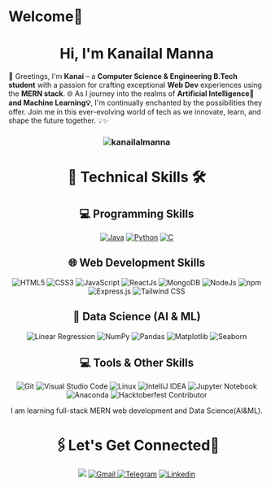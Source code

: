 
# Welcome🙏



<h1 align="center" >Hi, I'm  Kanailal Manna </h1>
<!-- 
[![Image of https://github.com/kanailalmanna/Github-profile-views-counter](https://github.com/kanailalmanna/Github-profile-views-counter/blob/master/svg/profile/badge.svg)](https://github.com/kanailalmanna/Github-profile-views-counter) -->

👋 Greetings, I'm <b>Kanai</b> – a <b>Computer Science & Engineering B.Tech student</b> with a passion for crafting exceptional <b>Web Dev</b> experiences using the <b>MERN stack</b>. 🌐 As I journey into the realms of <b>Artificial Intelligence🧠 and Machine Learning💡</b>, I'm continually enchanted by the possibilities they offer. Join me in this ever-evolving world of tech as we innovate, learn, and shape the future together. 💡✨

<h3 align="center">  </h3>

<h3><p align="center"> <img src="https://komarev.com/ghpvc/?username=kanailalmanna&label=Profile%20views&color=6805D3&style=flat" alt="kanailalmanna" /> </p></h3>
   <div align="center">





# 💼 Technical Skills 🛠

## 💻 Programming Skills
<p align="center"> 
  <a href="https://www.oracle.com/java/"><img alt="Java" src="https://img.shields.io/badge/Java-d57c00?style=for-the-badge&logo=openjdk&logoColor=white" /></a>
  <a href="https://www.python.org/"><img alt="Python" src="https://img.shields.io/badge/Python-%2314354C.svg?style=for-the-badge&logo=python&logoColor=white"/></a>
  <a href="https://en.wikipedia.org/wiki/C_(programming_language)"><img alt="C" src="https://img.shields.io/badge/C-%2300599C.svg?&style=for-the-badge&logo=c&logoColor=white" /></a>
</p>


## 🌐 Web Development Skills
<p align="center">
  <img alt="HTML5" src="https://img.shields.io/badge/HTML5-%23E34F26.svg?&style=for-the-badge&logo=html5&logoColor=white" />
  <img alt="CSS3" src="https://img.shields.io/badge/CSS3-%231572B6.svg?&style=for-the-badge&logo=css3&logoColor=white" />
  <img alt="JavaScript" src="https://img.shields.io/badge/JavaScript-%23323330.svg?&style=for-the-badge&logo=javascript&logoColor=%23F7DF1E" />
  <img alt="ReactJs" src="https://img.shields.io/badge/React-20232A?style=for-the-badge&logo=react&logoColor=61DAFB" />
  <img alt="MongoDB" src="https://img.shields.io/badge/MongoDB-white?style=for-the-badge&logo=mongodb&logoColor=4EA94B" />
  <img alt="NodeJs" src="https://img.shields.io/badge/Node.js-339933?style=for-the-badge&logo=nodedotjs&logoColor=white" />
  <img alt="npm" src="https://img.shields.io/badge/npm-CB3837?style=for-the-badge&logo=npm&logoColor=white" />
  <img alt="Express.js" src="https://img.shields.io/badge/Express.js-000000?style=for-the-badge&logo=express&logoColor=white" />
  <img alt="Tailwind CSS" src="https://img.shields.io/badge/Tailwind%20CSS-%231a202c.svg?&style=for-the-badge&logo=tailwind-css&logoColor=white" />
</p>


## 🤖 Data Science (AI & ML)
<p align="center">
  <img alt="Linear Regression" src="https://img.shields.io/badge/Linear%20Regression-%2300599C.svg?&style=for-the-badge" />
<!--   <img alt="Google Colab" src="https://img.shields.io/badge/Google%20Colab-%23F9AB00.svg?&style=for-the-badge" /> -->
<!--   <img alt="CNN" src="https://img.shields.io/badge/CNN-%23FF6F61.svg?&style=for-the-badge" /> -->
<!--   <img alt="RNN" src="https://img.shields.io/badge/RNN-%23FFBB00.svg?&style=for-the-badge" /> -->
  <img alt="NumPy" src="https://img.shields.io/badge/NumPy-%23013243.svg?&style=for-the-badge&logo=numpy&logoColor=white" />
  <img alt="Pandas" src="https://img.shields.io/badge/Pandas-%23150458.svg?&style=for-the-badge&logo=pandas&logoColor=white" />
  <img alt="Matplotlib" src="https://img.shields.io/badge/Matplotlib-%23005C8F.svg?&style=for-the-badge&logo=python&logoColor=white" />
  <img alt="Seaborn" src="https://img.shields.io/badge/Seaborn-%231489D0.svg?&style=for-the-badge" />
<!--   <img alt="Scikit-Learn" src="https://img.shields.io/badge/Scikit--Learn-%23F7931E.svg?&style=for-the-badge&logo=scikit-learn&logoColor=white" /> -->
</p>


## 💻 Tools & Other Skills
<p align="center">
  <img alt="Git" src="https://img.shields.io/badge/Git-%23F05032.svg?&style=for-the-badge&logo=git&logoColor=white" />
  <img alt="Visual Studio Code" src="https://img.shields.io/badge/VS%20Code-%23007ACC.svg?&style=for-the-badge&logo=visual-studio-code&logoColor=white" />
  <img alt="Linux" src="https://img.shields.io/badge/Linux-%23FCC624.svg?&style=for-the-badge&logo=linux&logoColor=black" />
  <img alt="IntelliJ IDEA" src="https://img.shields.io/badge/IntelliJ%20IDEA-%23000000.svg?&style=for-the-badge&logo=intellij-idea&logoColor=white" />
  <img alt="Jupyter Notebook" src="https://img.shields.io/badge/Jupyter%20Notebook-%23F37626.svg?&style=for-the-badge&logo=jupyter&logoColor=white" />
  <img alt="Anaconda" src="https://img.shields.io/badge/Anaconda-%2342B029.svg?&style=for-the-badge&logo=anaconda&logoColor=white" />
  <img alt="Hacktoberfest Contributor" src="https://img.shields.io/badge/Hacktoberfest%20Contributor-%23005AF0.svg?&style=for-the-badge" />
</p>


 


I am learning   full-stack MERN web development and Data Science(AI&ML).



 <h1 align="center">🖇️Let's Get Connected🤝</h1>

<div align="center">

<a href="https://twitter.com/KManna16" target="_blank"><img src="https://img.shields.io/badge/twitter-%2300acee.svg?&style=for-the-badge&logo=twitter&logoColor=white&alt=twitter" /></a>
<a href="mailto:kanailalmanna2003@gmail.com"><img  alt="Gmail" src="https://img.shields.io/badge/Gmail-D14836?style=for-the-badge&logo=gmail&logoColor=white" />
<a  href="https://web.telegram.org/k/"><img alt=" Telegram" src="https://img.shields.io/badge/Telegram-2CA5E0?style=for-the-badge&logo=telegram&logoColor=white"></a>
<a href="https://www.linkedin.com/in/kanailalmanna/"><img alt=" Linkedin" src="https://img.shields.io/badge/Linkedin-%2300acee.svg?&style=for-the-badge&logo=Linkedin&logoColor=white&alt=Linkedin"></a>

<!-- <a  href="https://discord.com/users/758681549993541684"><img alt=" Discord" src="https://img.shields.io/badge/Discord-7289DA?style=for-the-badge&logo=discord&logoColor=white"> -->
<!-- <a  href="" target="_blank"><img alt="LinkedIn" src="https://img.shields.io/badge/linkedin%20-%230077B5.svg?&style=for-the-badge&logo=linkedin&logoColor=white" /></a> -->
</a>

   
   
</div>
   
<table>
  <tr>

   <!--
<td><img src="https://github-readme-stats.vercel.app/api?username=kanailalmanna&include_all_commits=true&count_private=true&show_icons=true&line_height=20&title_color=7A7ADB&icon_color=2234AE&text_color=D3D3D3&bg_color=0,000000,130F40" alt="" />
    <td><img src="https://github-readme-stats.vercel.app/api/top-langs?username=kanailalmanna&show_icons=true&locale=en&layout=compact&title_color=7A7ADB&icon_color=2234AE&text_color=D3D3D3&bg_color=0,000000,130F40" alt="" /></td>
  </tr>
</table>

<div align="center">
<p><img align="center" src="https://github-readme-streak-stats.herokuapp.com/?user=kanailalmanna&theme=dark" alt="" /></p>
  </div>

 [![Kanai's GitHub activity graph](https://activity-graph.herokuapp.com/graph?username=kanailalmanna&theme=xcode)](https://git.io/kanailalmanna)
   
   

[![GitHub followers](https://img.shields.io/github/followers/kanailalmanna.svg?style=social&label=Follow)](https://github.com/kanailalmanna?tab=followers)
-->
